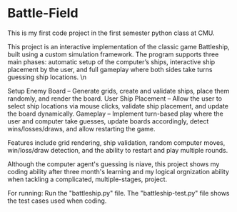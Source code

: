 # Battle-Field
This is my first code project in the first semester python class at CMU.  

This project is an interactive implementation of the classic game Battleship, built using a custom simulation framework. The program supports three main phases: automatic setup of the computer’s ships, interactive ship placement by the user, and full gameplay where both sides take turns guessing ship locations. \n

Setup Enemy Board – Generate grids, create and validate ships, place them randomly, and render the board.
User Ship Placement – Allow the user to select ship locations via mouse clicks, validate ship placement, and update the board dynamically.
Gameplay – Implement turn-based play where the user and computer take guesses, update boards accordingly, detect wins/losses/draws, and allow restarting the game. 

Features include grid rendering, ship validation, random computer moves, win/loss/draw detection, and the ability to restart and play multiple rounds.

Although the computer agent's guessing is niave, this project shows my coding ability after three month's learning and my logical orgnization ability when tackling a complicated, multiple-stages, project.

For running:
Run the "battleship.py" file. The "battleship-test.py" file shows the test cases used when coding.
